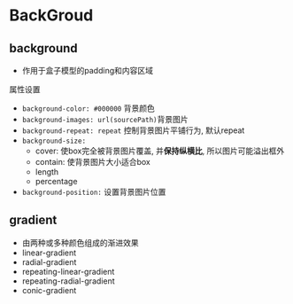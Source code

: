 # BackGroud

## background

- 作用于盒子模型的padding和内容区域

属性设置

- `background-color: #000000` 背景颜色
- `background-images: url(sourcePath)`背景图片
- `background-repeat: repeat` 控制背景图片平铺行为, 默认repeat
- `background-size:`
  - cover: 使box完全被背景图片覆盖, 并**保持纵横比**, 所以图片可能溢出框外
  - contain: 使背景图片大小适合box
  - length
  - percentage
- `background-position:` 设置背景图片位置

## gradient

- 由两种或多种颜色组成的渐进效果
- linear-gradient
- radial-gradient
- repeating-linear-gradient
- repeating-radial-gradient
- conic-gradient
